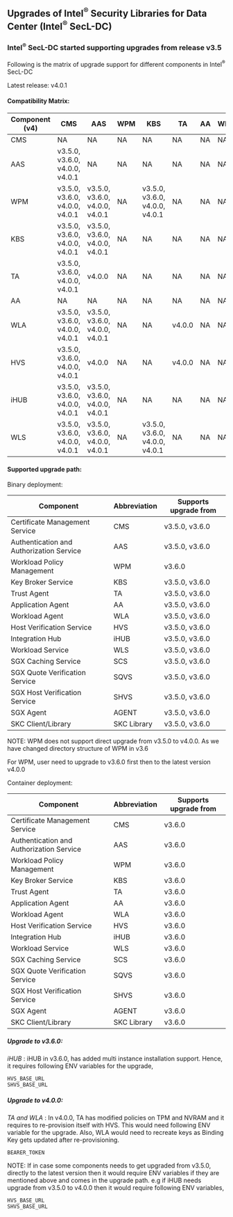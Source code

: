 ## Upgrades of Intel<sup>®</sup> Security Libraries for Data Center (Intel<sup>®</sup> SecL-DC)

### Intel<sup>®</sup> SecL-DC started supporting upgrades from release v3.5

Following is the matrix of upgrade support for different components in Intel<sup>®</sup> SecL-DC

Latest release: v4.0.1

#### Compatibility Matrix:
| Component (v4) |  CMS                | AAS                    | WPM | KBS                    | TA     | AA | WLA | HVS                    | iHUB | WLS                    |
|-------------|------------------------|------------------------|-----|------------------------|--------|----|-----|------------------------|------|------------------------|
| CMS         | NA                     | NA                     | NA  | NA                     | NA     | NA | NA  | NA                     | NA   | NA                     |
| AAS         | v3.5.0, v3.6.0, v4.0.0, v4.0.1 | NA                     | NA  | NA                     | NA     | NA | NA  | NA                     | NA   | NA                     |
| WPM         | v3.5.0, v3.6.0, v4.0.0, v4.0.1 | v3.5.0, v3.6.0, v4.0.0, v4.0.1 | NA  | v3.5.0, v3.6.0, v4.0.0, v4.0.1 | NA     | NA | NA  | NA                     | NA   | NA                     |
| KBS         | v3.5.0, v3.6.0, v4.0.0, v4.0.1 | v3.5.0, v3.6.0, v4.0.0, v4.0.1 | NA  | NA                     | NA     | NA | NA  | NA                     | NA   | NA                     |
| TA          | v3.5.0, v3.6.0, v4.0.0, v4.0.1 | v4.0.0                 | NA  | NA                     | NA     | NA | NA  | v4.0.0                 | NA   | NA                     |
| AA          | NA                     | NA                     | NA  | NA                     | NA     | NA | NA  | NA                     | NA   | NA                     |
| WLA         | v3.5.0, v3.6.0, v4.0.0, v4.0.1 | v3.5.0, v3.6.0, v4.0.0, v4.0.1 | NA  | NA                     | v4.0.0 | NA | NA  | NA                     | NA   | v3.5.0, v3.6.0, v4.0.0, v4.0.1 |
| HVS         | v3.5.0, v3.6.0, v4.0.0, v4.0.1 | v4.0.0                 | NA  | NA                     | v4.0.0 | NA | NA  | NA                     | NA   | NA                     |
| iHUB        | v3.5.0, v3.6.0, v4.0.0, v4.0.1 | v3.5.0, v3.6.0, v4.0.0, v4.0.1 | NA  | NA                     | NA     | NA | NA  | v3.5.0, v3.6.0, v4.0.0, v4.0.1 | NA   | NA                     |
| WLS         | v3.5.0, v3.6.0, v4.0.0, v4.0.1 | v3.5.0, v3.6.0, v4.0.0, v4.0.1 | NA  | v3.5.0, v3.6.0, v4.0.0, v4.0.1 | NA     | NA | NA  | NA                     | NA   | NA                     |

#### Supported upgrade path:

Binary deployment:

| Component | Abbreviation | Supports upgrade from  |
|-----------|--------------|-----------------------|
| Certificate Management Service           | CMS         |  v3.5.0, v3.6.0 |
| Authentication and Authorization Service | AAS         |  v3.5.0, v3.6.0 |
| Workload Policy Management               | WPM         |  v3.6.0         |
| Key Broker Service                       | KBS         |  v3.5.0, v3.6.0 |
| Trust Agent                              | TA          |  v3.5.0, v3.6.0 |
| Application Agent                        | AA          |  v3.5.0, v3.6.0 |
| Workload Agent                           | WLA         |  v3.5.0, v3.6.0 |
| Host Verification Service                | HVS         |  v3.5.0, v3.6.0 |
| Integration Hub                          | iHUB        |  v3.5.0, v3.6.0 |
| Workload Service                         | WLS         |  v3.5.0, v3.6.0 |
| SGX Caching Service                      | SCS         |  v3.5.0, v3.6.0 |
| SGX Quote Verification Service           | SQVS        |  v3.5.0, v3.6.0 |
| SGX Host Verification Service            | SHVS        |  v3.5.0, v3.6.0 |
| SGX Agent                                | AGENT       |  v3.5.0, v3.6.0 |
| SKC Client/Library                       | SKC Library |  v3.5.0, v3.6.0 |


NOTE:
WPM does not support direct upgrade from v3.5.0 to v4.0.0. As we have changed directory structure of WPM in v3.6

For WPM, user need to upgrade to v3.6.0 first then to the latest version v4.0.0

Container deployment:

| Component | Abbreviation | Supports upgrade from  |
|-----------|--------------|-----------------------|
| Certificate Management Service           | CMS         |  v3.6.0 |
| Authentication and Authorization Service | AAS         |  v3.6.0 |
| Workload Policy Management               | WPM         |  v3.6.0 |
| Key Broker Service                       | KBS         |  v3.6.0 |
| Trust Agent                              | TA          |  v3.6.0 |
| Application Agent                        | AA          |  v3.6.0 |
| Workload Agent                           | WLA         |  v3.6.0 |
| Host Verification Service                | HVS         |  v3.6.0 |
| Integration Hub                          | iHUB        |  v3.6.0 |
| Workload Service                         | WLS         |  v3.6.0 |
| SGX Caching Service                      | SCS         |  v3.6.0 |
| SGX Quote Verification Service           | SQVS        |  v3.6.0 |
| SGX Host Verification Service            | SHVS        |  v3.6.0 |
| SGX Agent                                | AGENT       |  v3.6.0 |
| SKC Client/Library                       | SKC Library |  v3.6.0 |

##### Upgrade to v3.6.0:
*iHUB* :
iHUB in v3.6.0, has added multi instance installation support. Hence, it requires following ENV variables for the upgrade,

```shell
HVS_BASE_URL
SHVS_BASE_URL
```

##### Upgrade to v4.0.0:
*TA and WLA* :
In v4.0.0, TA has modified policies on TPM and NVRAM and it requires to re-provision itself with HVS. This would need following 
ENV variable for the upgrade. Also, WLA would need to recreate keys as Binding Key gets updated after re-provisioning.

```shell
BEARER_TOKEN
```

NOTE:
If in case some components needs to get upgraded from v3.5.0, directly to the latest version then it would require ENV variables 
if they are mentioned above and comes in the upgrade path.
e.g if iHUB needs upgrade from v3.5.0 to v4.0.0 then it would require following ENV variables,

```shell
HVS_BASE_URL
SHVS_BASE_URL
```